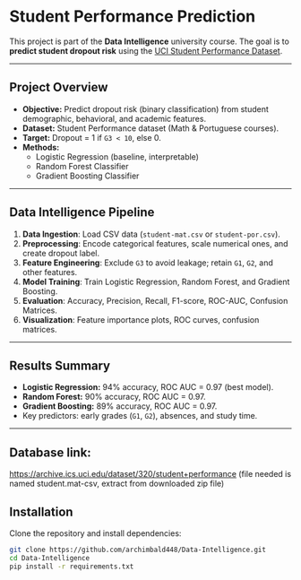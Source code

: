# Student Performance Prediction

This project is part of the **Data Intelligence** university course. The goal is to **predict student dropout risk** using the [UCI Student Performance Dataset](https://archive.ics.uci.edu/dataset/320/student+performance).

---

## Project Overview
- **Objective:** Predict dropout risk (binary classification) from student demographic, behavioral, and academic features.  
- **Dataset:** Student Performance dataset (Math & Portuguese courses).  
- **Target:** Dropout = 1 if `G3 < 10`, else 0.  
- **Methods:**  
  - Logistic Regression (baseline, interpretable)  
  - Random Forest Classifier  
  - Gradient Boosting Classifier  

---

## Data Intelligence Pipeline
1. **Data Ingestion**: Load CSV data (`student-mat.csv` or `student-por.csv`).  
2. **Preprocessing**: Encode categorical features, scale numerical ones, and create dropout label.  
3. **Feature Engineering**: Exclude `G3` to avoid leakage; retain `G1`, `G2`, and other features.  
4. **Model Training**: Train Logistic Regression, Random Forest, and Gradient Boosting.  
5. **Evaluation**: Accuracy, Precision, Recall, F1-score, ROC-AUC, Confusion Matrices.  
6. **Visualization**: Feature importance plots, ROC curves, confusion matrices.  

---

## Results Summary
- **Logistic Regression:** 94% accuracy, ROC AUC = 0.97 (best model).  
- **Random Forest:** 90% accuracy, ROC AUC = 0.97.  
- **Gradient Boosting:** 89% accuracy, ROC AUC = 0.97.  
- Key predictors: early grades (`G1`, `G2`), absences, and study time.  

---

## Database link:
https://archive.ics.uci.edu/dataset/320/student+performance (file needed is named student.mat-csv, extract from downloaded zip file)

## Installation
Clone the repository and install dependencies:
```bash
git clone https://github.com/archimbald448/Data-Intelligence.git
cd Data-Intelligence
pip install -r requirements.txt
